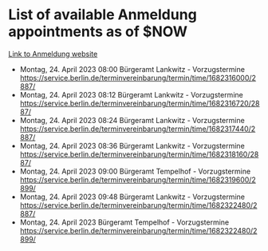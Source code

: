 # List of available Anmeldung appointments as of $NOW
[Link to Anmeldung website](https://service.berlin.de/terminvereinbarung/termin/tag.php?termin=1&anliegen[]=120686&dienstleisterlist=122210,122217,327316,122219,327312,122227,327314,122231,327346,122243,327348,122254,122252,329742,122260,329745,122262,329748,122271,327278,122273,327274,122277,327276,330436,122280,327294,122282,327290,122284,327292,122291,327270,122285,327266,122286,327264,122296,327268,150230,329760,122297,327286,122294,327284,122312,329763,122314,329775,122304,327330,122311,327334,122309,327332,317869,122281,327352,122279,329772,122283,122276,327324,122274,327326,122267,329766,122246,327318,122251,327320,122257,327322,122208,327298,122226,327300&herkunft=http%3A%2F%2Fservice.berlin.de%2Fdienstleistung%2F120686%2F)
- Montag, 24. April 2023 08:00 Bürgeramt Lankwitz - Vorzugstermine https://service.berlin.de/terminvereinbarung/termin/time/1682316000/2887/
- Montag, 24. April 2023 08:12 Bürgeramt Lankwitz - Vorzugstermine https://service.berlin.de/terminvereinbarung/termin/time/1682316720/2887/
- Montag, 24. April 2023 08:24 Bürgeramt Lankwitz - Vorzugstermine https://service.berlin.de/terminvereinbarung/termin/time/1682317440/2887/
- Montag, 24. April 2023 08:36 Bürgeramt Lankwitz - Vorzugstermine https://service.berlin.de/terminvereinbarung/termin/time/1682318160/2887/
- Montag, 24. April 2023 09:00 Bürgeramt Tempelhof - Vorzugstermine https://service.berlin.de/terminvereinbarung/termin/time/1682319600/2899/
- Montag, 24. April 2023 09:48 Bürgeramt Lankwitz - Vorzugstermine https://service.berlin.de/terminvereinbarung/termin/time/1682322480/2887/
- Montag, 24. April 2023  Bürgeramt Tempelhof - Vorzugstermine https://service.berlin.de/terminvereinbarung/termin/time/1682322480/2899/
